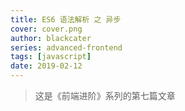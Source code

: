 ```yaml
---
title: ES6 语法解析 之 异步
cover: cover.png
author: blackcater
series: advanced-frontend
tags: [javascript]
date: 2019-02-12
---
```


> 这是《前端进阶》系列的第七篇文章

